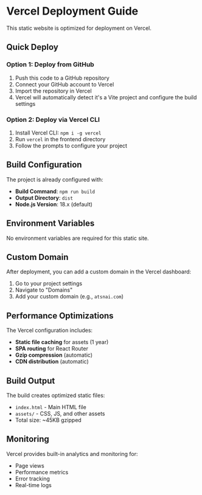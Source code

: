 # Vercel Deployment Guide

This static website is optimized for deployment on Vercel.

## Quick Deploy

### Option 1: Deploy from GitHub
1. Push this code to a GitHub repository
2. Connect your GitHub account to Vercel
3. Import the repository in Vercel
4. Vercel will automatically detect it's a Vite project and configure the build settings

### Option 2: Deploy via Vercel CLI
1. Install Vercel CLI: `npm i -g vercel`
2. Run `vercel` in the frontend directory
3. Follow the prompts to configure your project

## Build Configuration

The project is already configured with:
- **Build Command**: `npm run build`
- **Output Directory**: `dist`
- **Node.js Version**: 18.x (default)

## Environment Variables

No environment variables are required for this static site.

## Custom Domain

After deployment, you can add a custom domain in the Vercel dashboard:
1. Go to your project settings
2. Navigate to "Domains"
3. Add your custom domain (e.g., `atsnai.com`)

## Performance Optimizations

The Vercel configuration includes:
- **Static file caching** for assets (1 year)
- **SPA routing** for React Router
- **Gzip compression** (automatic)
- **CDN distribution** (automatic)

## Build Output

The build creates optimized static files:
- `index.html` - Main HTML file
- `assets/` - CSS, JS, and other assets
- Total size: ~45KB gzipped

## Monitoring

Vercel provides built-in analytics and monitoring for:
- Page views
- Performance metrics
- Error tracking
- Real-time logs
